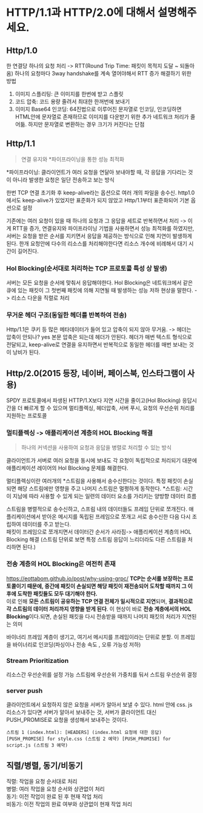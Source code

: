 # HTTP/1.1과 HTTP/2.0에 대해서 설명해주세요.

## Http/1.0

한 연결당 하나의 요청 처리 -> RTT(Round Trip Time: 패킷이 목적지 도달 ~ 되돌아옴)
하나의 요청마다 3way handshake를 계속 열어야해서 RTT 증가
해결하기 위한 방법

1. 이미지 스플리팅: 큰 이미지를 한번에 받고 스플릿
2. 코드 압축: 코드 용량 줄려서 최대한 한꺼번에 보내기
3. 이미지 Base64 인코딩: 64진법으로 이루어진 문자열로 인코딩, 인코딩하면 HTML안에 문자열로 존재하므로 이미지를 다운받기 위한 추가 네트워크 처리가 줄어듦. 하지만 문자열로 변환하는 경우 크기가 커진다는 단점

## Http/1.1

> 연결 유지와 \*파이프라이닝을 통한 성능 최적화

\*파이프라이닝: 클라이언트가 여러 요청을 연달아 보내야할 때, 각 응답을 기다리는 것이 아니라 발생한 요청은 일단 전송하고 보는 방식

한번 TCP 연결 초기화 후 keep-alive라는 옵션으로 여러 개의 파일을 송수신. http1.0에서도 keep-alive가 있었지만 표준화가 되지 않았고 Http/1.1부터 표준화되어 기본 옵션으로 설정

기존에는 여러 요청이 있을 때 하나의 요청과 그 응답을 세트로 반복하면서 처리 -> 이게 RTT을 증가,
연결유지와 파이프라이닝 기법을 사용하면서 성능 최적화를 하였지만, 서버는 요청을 받은 순서를 지키면서 응답을 제공하는 방식으로 인해 지연이 발생하게 된다. 한개 요청안에 다수의 리소스를 처리해야한다면 리소스 개수에 비례해서 대기 시간이 길어진다.

### Hol Blocking(순서대로 처리하는 TCP 프로토콜 특성 상 발생)

서버는 모든 요청을 순서에 맞춰서 응답해야한다.
Hol Blocking은 네트워크에서 같은 큐에 있는 패킷이 그 첫번째 패킷에 의해 지연될 때 발생하는 성능 저하 현상을 말한다. -> 리소스 다운을 직렬로 처리

### 무거운 헤더 구조(동일한 헤더를 반복하여 전송)

Http/1.1은 쿠키 등 많은 메타데이터가 들어 있고 압축이 되지 않아 무거움. -> 헤더는 압축이 안되나?
yes 본문 압축은 되는데 헤더가 안된다. 헤더가 매번 텍스트 형식으로 전달되고, keep-alive로 연결을 유지하면서 반복적으로 동일한 헤더를 매번 보내는 것이 낭비가 된다.

## Http/2.0(2015 등장, 네이버, 페이스북, 인스타그램이 사용)

SPDY 프로토콜에서 파생된 HTTP/1.X보다 지연 시간을 줄이고(Hol Blocking) 응답시간을 더 빠르게 할 수 있으며 멀티플렉싱, 헤더압축, 서버 푸시, 요청의 우선순위 처리를 지원하는 프로토콜

### 멀티플렉싱 -> 애플리케이션 계층의 HOL Blocking 해결

> 하나의 커넥션을 사용하여 요청과 응답을 병렬로 처리할 수 있는 방식

클라이언트가 서버로 여러 요청을 동시에 보내도 각 요청이 독립적으로 처리되기 대문에 애플리케이션 레이어의 Hol Blocking 문제를 해결한다.

멀티플렉싱이란 여러개의 \*스트림을 사용해서 송수신한다는 것이다.
특정 패킷이 손실되면 해당 스트림에만 영향을 주고 나머지 스트림은 멀쩡하게 동작한다. \*스트림: 시간이 지남에 따라 사용할 수 있게 되는 일련의 데이터 요소를 가리키는 양방향 데이터 흐름

스트림을 병렬적으로 송수신하고, 스프림 내의 데이터들도 프레임 단위로 쪼개진다. 애플리케이션에서 받아온 메시지를 독립된 프레임으로 쪼개고 서로 송수신한 다음 다시 조립하여 데이터를 주고 받는다.  
패킷이 프레임으로 쪼개지면서 데이터간 순서가 사라짐-> 애플리케이션 계층의 HOL Blocking 해결 (스트림 단위로 보면 특정 스트림 응답이 느리더라도 다른 스트림을 처리하면 된다.)

### 전송 계층의 HOL Blocking은 여전히 존재

https://eottabom.github.io/post/why-using-grpc/
**TCP는 순서를 보장하는 프로토콜이기 때문에, 중간에 패킷이 손실되면 해당 패킷이 재전송되어 도착할 때까지 그 이후에 도착한 패킷들도 모두 대기해야 한다.**  
이로 인해 **모든 스트림이 공유하는 TCP 연결 전체가 일시적으로 지연**되며, **결과적으로 각 스트림의 데이터 처리까지 영향을 받게 된다**. 이 현상이 바로 **전송 계층에서의 HOL Blocking**이다.되면, 손실된 패킷을 다시 전송받을 때까지 나머지 패킷의 처리가 지연된는 의미

바이너리 프레임 계층이 생기고, 여기서 메시지를 프레임이라는 단위로 분할. 이 프레임을 바이너리로 인코딩(파싱이나 전송 속도 , 오류 가능성 저하)

### Stream Prioritization

리소스간 우선순위를 설정 가능
스트림에 우선순위 가중치를 둬서 스트림 우선순위 결정

### server push

클라이언트에서 요청하지 않은 요청을 서버가 알아서 보낼 수 있다. html 안에 css. js 리소스가 있다면 서버가 알아서 보내주는 것, 서버가 클라이언트 대신 PUSH_PROMISE로 요청을 생성해서 보내주는 것이다.

```
스트림 1 (index.html): [HEADERS] (index.html 요청에 대한 응답) [PUSH_PROMISE] for style.css (스트림 2 예약) [PUSH_PROMISE] for script.js (스트림 3 예약)
```

## 직렬/병렬, 동기/비동기

직렬: 작업을 요청 순서대로 처리  
병렬: 여러 작업을 요청 순서와 상관없이 처리  
동기: 이전 작업이 완료 된 후 현재 작업 처리  
비동기: 이전 작업의 완료 여부와 상관없이 현재 작업 처리
